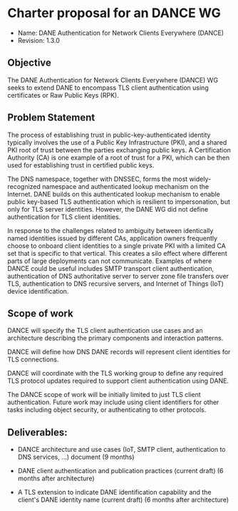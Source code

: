 # Charter proposal for an DANCE WG

- Name: DANE Authentication for Network Clients Everywhere (DANCE)
- Revision: 1.3.0

## Objective

The DANE Authentication for Network Clients Everywhere (DANCE) WG seeks to
extend DANE to encompass TLS client authentication using certificates or Raw Public Keys (RPK).

## Problem Statement

The process of establishing trust in public-key-authenticated identity
typically involves the use of a Public Key Infrastructure (PKI), and a
shared PKI root of trust between the parties exchanging public keys. A
Certification Authority (CA) is one example of a root of trust for a
PKI, which can be then used for establishing trust in certified public
keys.

The DNS namespace, together with DNSSEC, forms the most widely-recognized
namespace and authenticated lookup mechanism on the Internet.
DANE builds on this authenticated lookup mechanism to enable public key-based
TLS authentication which is resilient to impersonation, but only
for TLS server identities.
However, the DANE WG did not define authentication for TLS client identities.

In response to the challenges related to ambiguity between identically
named identities issued by different CAs, application owners
frequently choose to onboard client identities to a single private PKI
with a limited CA set that is specific to that vertical.  This creates
a silo effect where different parts of large deployments can not
communicate.  Examples of where DANCE could be useful includes SMTP
transport client authentication, authentication of DNS authoritative
server to server zone file transfers over TLS, authentication to DNS
recursive servers, and Internet of Things (IoT) device identification.

## Scope of work

DANCE will specify the TLS client authentication use cases and an
architecture describing the primary components and interaction patterns.

DANCE will define how DNS DANE records will represent client
identities for TLS connections.

DANCE will coordinate with the TLS working group to define any
required TLS protocol updates required to support client
authentication using DANE.

The DANCE scope of work will be initially limited to just TLS client
authentication.  Future work may include using client identifiers for
other tasks including object security, or authenticating to other
protocols.

## Deliverables:

* DANCE architecture and use cases (IoT, SMTP client,
  authentication to DNS services, ...) document (9 months)

* DANE client authentication and publication practices (current draft)
  (6 months after architecture)

* A TLS extension to indicate DANE identification capability and the
  client's DANE identity name (current draft) (6 months after architecture)


